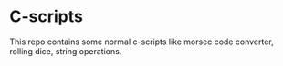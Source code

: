# C-scripts

This repo contains some normal c-scripts like morsec code converter, rolling dice, string operations.
